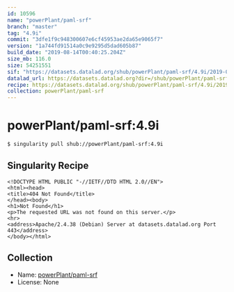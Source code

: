 ```yaml
---
id: 10596
name: "powerPlant/paml-srf"
branch: "master"
tag: "4.9i"
commit: "3dfe1f9c948300607e6cf45953ae2da65e9065f7"
version: "1a744fd91514a0c9e9295d5dad605b87"
build_date: "2019-08-14T00:40:25.204Z"
size_mb: 116.0
size: 54251551
sif: "https://datasets.datalad.org/shub/powerPlant/paml-srf/4.9i/2019-08-14-3dfe1f9c-1a744fd9/1a744fd91514a0c9e9295d5dad605b87.sif"
datalad_url: https://datasets.datalad.org?dir=/shub/powerPlant/paml-srf/4.9i/2019-08-14-3dfe1f9c-1a744fd9/
recipe: https://datasets.datalad.org/shub/powerPlant/paml-srf/4.9i/2019-08-14-3dfe1f9c-1a744fd9/Singularity
collection: powerPlant/paml-srf
---
```


# powerPlant/paml-srf:4.9i

```bash
$ singularity pull shub://powerPlant/paml-srf:4.9i
```

## Singularity Recipe

```singularity
<!DOCTYPE HTML PUBLIC "-//IETF//DTD HTML 2.0//EN">
<html><head>
<title>404 Not Found</title>
</head><body>
<h1>Not Found</h1>
<p>The requested URL was not found on this server.</p>
<hr>
<address>Apache/2.4.38 (Debian) Server at datasets.datalad.org Port 443</address>
</body></html>
```

## Collection

 - Name: [powerPlant/paml-srf](https://github.com/powerPlant/paml-srf)
 - License: None

